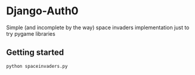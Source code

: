 # Django-Auth0
Simple (and incomplete by the way) space invaders implementation just to try pygame libraries



## Getting started

```sh
python spaceinvaders.py
```
